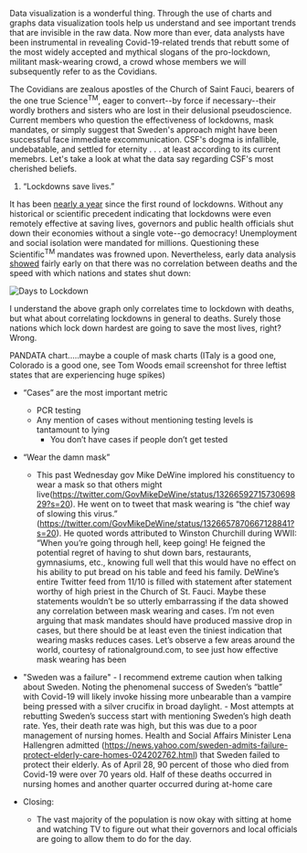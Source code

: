 Data visualization is a wonderful thing. Through the use of charts and graphs data visualization tools help us understand and see important trends that are invisible in the raw data. Now more than ever, data analysts have been instrumental in revealing Covid-19-related trends that rebutt some of the most widely accepted and mythical slogans of the pro-lockdown, militant mask-wearing crowd, a crowd whose members we will subsequently refer to as the Covidians. 

The Covidians are zealous apostles of the Church of Saint Fauci, bearers of the one true Science<sup>TM</sup>, eager to convert--by force if necessary--their wordly brothers and sisters who are lost in their delusional pseudoscience. Current members who question the effectiveness of lockdowns, mask mandates, or simply suggest that Sweden's approach might have been successful face immediate excommunication. CSF's dogma is infallible, undebatable, and settled for eternity . . . at least according to its current memebrs. Let's take a look at what the data say regarding CSF's most cherished beliefs.

1) “Lockdowns save lives.”

It has been [nearly a year](https://www.bbc.com/news/world-52103747) since the first round of lockdowns. Without any historical or scientific precedent indicating that lockdowns were even remotely effective at saving lives, governors and public health officials shut down their economies without a single vote--go democracy! Unemployment and social isolation were mandated for millions. Questioning these Scientific<sup>TM</sup> mandates was frowned upon. Nevertheless, early data analysis [showed](https://www.aier.org/article/did-the-lockdown-save-lives/) fairly early on that there was no correlation between deaths and the speed with which nations and states shut down:

![Days to Lockdown](https://www.aier.org/wp-content/uploads/2020/05/ED-AZ636_Rodger_16U_20200426130615-1-1.jpg)

I understand the above graph only correlates time to lockdown with deaths, but what about correlating lockdowns in general to deaths. Surely those nations which lock down hardest are going to save the most lives, right? Wrong.



PANDATA chart.....maybe a couple of mask charts (ITaly is a good one, Colorado is a good one, see Tom Woods email screenshot for three leftist states that are experiencing huge spikes)


- “Cases” are the most important metric
    - PCR testing
    - Any mention of cases without mentioning testing levels is tantamount to lying
        - You don’t have cases if people don’t get tested


- “Wear the damn mask”
    - This past Wednesday gov Mike DeWine implored his constituency to wear a mask so that others might live(https://twitter.com/GovMikeDeWine/status/1326659271573069829?s=20). He went on to tweet that mask wearing is “the chief way of slowing this virus.” (https://twitter.com/GovMikeDeWine/status/1326657870667128841?s=20). He quoted words attributed to Winston Churchill during WWII: “When you’re going through hell, keep going! He feigned the potential regret of having to shut down bars, restaurants, gymnasiums, etc., knowing full well that this would have no effect on his ability to put bread on his table and feed his family. DeWine’s entire Twitter feed from 11/10 is filled with statement after statement worthy of high priest in the Church of St. Fauci. Maybe these statements wouldn’t be so utterly embarrassing if the data showed any correlation between mask wearing and cases. I’m not even arguing that mask mandates should have produced massive drop in cases, but there should be at least even the tiniest indication that wearing masks reduces cases. Let’s observe a few areas around the world, courtesy of rationalground.com, to see just how effective mask wearing has been 


- "Sweden was a failure"
        - I recommend extreme caution when talking about Sweden. Noting the phenomenal success of Sweden’s “battle” with Covid-19 will likely invoke hissing more unbearable than a vampire being pressed with a silver crucifix in broad daylight. 
        - Most attempts at rebutting Sweden’s success start with mentioning Sweden’s high death rate. Yes, their death rate was high, but this was due to a poor management of nursing homes. Health and Social Affairs Minister Lena Hallengren admitted (https://news.yahoo.com/sweden-admits-failure-protect-elderly-care-homes-024202762.html) that Sweden failed to protect their elderly. As of April 28, 90 percent of those who died from Covid-19 were over 70 years old. Half of these deaths occurred in nursing homes and another quarter occurred during at-home care

- Closing:
    - The vast majority of the population is now okay with sitting at home and watching TV to figure out what their governors and local officials are going to allow them to do for the day. 
